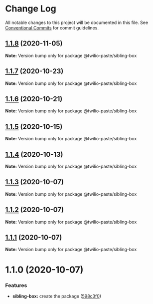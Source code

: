 # Change Log

All notable changes to this project will be documented in this file.
See [Conventional Commits](https://conventionalcommits.org) for commit guidelines.

## [1.1.8](https://github.com/twilio-labs/paste/compare/@twilio-paste/sibling-box@1.1.7...@twilio-paste/sibling-box@1.1.8) (2020-11-05)

**Note:** Version bump only for package @twilio-paste/sibling-box





## [1.1.7](https://github.com/twilio-labs/paste/compare/@twilio-paste/sibling-box@1.1.6...@twilio-paste/sibling-box@1.1.7) (2020-10-23)

**Note:** Version bump only for package @twilio-paste/sibling-box





## [1.1.6](https://github.com/twilio-labs/paste/compare/@twilio-paste/sibling-box@1.1.5...@twilio-paste/sibling-box@1.1.6) (2020-10-21)

**Note:** Version bump only for package @twilio-paste/sibling-box





## [1.1.5](https://github.com/twilio-labs/paste/compare/@twilio-paste/sibling-box@1.1.4...@twilio-paste/sibling-box@1.1.5) (2020-10-15)

**Note:** Version bump only for package @twilio-paste/sibling-box





## [1.1.4](https://github.com/twilio-labs/paste/compare/@twilio-paste/sibling-box@1.1.3...@twilio-paste/sibling-box@1.1.4) (2020-10-13)

**Note:** Version bump only for package @twilio-paste/sibling-box





## [1.1.3](https://github.com/twilio-labs/paste/compare/@twilio-paste/sibling-box@1.1.2...@twilio-paste/sibling-box@1.1.3) (2020-10-07)

**Note:** Version bump only for package @twilio-paste/sibling-box





## [1.1.2](https://github.com/twilio-labs/paste/compare/@twilio-paste/sibling-box@1.1.1...@twilio-paste/sibling-box@1.1.2) (2020-10-07)

**Note:** Version bump only for package @twilio-paste/sibling-box





## [1.1.1](https://github.com/twilio-labs/paste/compare/@twilio-paste/sibling-box@1.1.0...@twilio-paste/sibling-box@1.1.1) (2020-10-07)

**Note:** Version bump only for package @twilio-paste/sibling-box





# 1.1.0 (2020-10-07)


### Features

* **sibling-box:** create the package ([598c3f0](https://github.com/twilio-labs/paste/commit/598c3f07fd66cc76ff92136ae2d5055ee0f44373))
